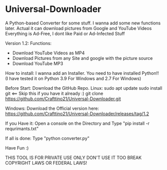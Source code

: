 # Universal-Downloader
A Python-based Converter for some stuff. I wanna add some new functions later. Actual it can download pictures from Google and YouTube Videos
Everything is Ad-Free, I dont like Paid or Ad-Infected Stuff

Version 1.2:
 Functions:
 - Download YouTube Videos as MP4
 - Download Pictures from any Site and google with the picture source
 - Download YouTube MP3

How to install:
 I wanna add an Installer.
 You need to have installed Python!! (I have tested it on Python 3.9 For Windows and 2.7 For Windows)
 
 Before Start:
 Download the GitHub Repo.
 Linux:
   sudo apt update
   sudo install git <== Skip this if you have it already :)
   git clone https://github.com/Crafttino21/Universal-Downloader.git
   
  Windows:
   Download the Official version here: https://github.com/Crafttino21/Universal-Downloader/releases/tag/1.2
     
If you Have it:
 Open a console on the Directory and Type "pip install -r requrimants.txt"
 
If all is done:
 Type "python converter.py"
 
 Have Fun :)
 
 
THIS TOOL IS FOR PRIVATE USE ONLY DON'T USE IT TOO BREAK COPYRIGHT LAWS OR FEDERAL LAWS!
